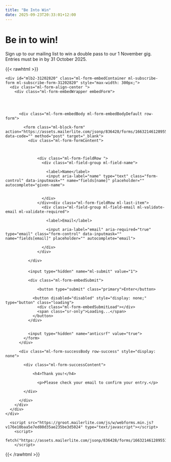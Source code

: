```yaml
---
title: "Be Into Win"
date: 2025-09-23T20:33:01+12:00
---
```

Be in to win!
=============
Sign up to our mailing list to win a double pass to our 1&nbsp;November gig. Entries must be in by 31 October&nbsp;2025.

{{< rawhtml >}}
<style type="text/css">@import url("https://assets.mlcdn.com/fonts.css?version=1758539");</style>

    <div id="mlb2-31202820" class="ml-form-embedContainer ml-subscribe-form ml-subscribe-form-31202820" style="max-width: 300px;">
      <div class="ml-form-align-center ">
        <div class="ml-form-embedWrapper embedForm">

          
          

          <div class="ml-form-embedBody ml-form-embedBodyDefault row-form">

            <form class="ml-block-form" action="https://assets.mailerlite.com/jsonp/836428/forms/166321461289551484/subscribe" data-code="" method="post" target="_blank">
              <div class="ml-form-formContent">
                

                  
                  <div class="ml-form-fieldRow ">
                    <div class="ml-field-group ml-field-name">

                      <label>Name</label>
                      <input aria-label="name" type="text" class="form-control" data-inputmask="" name="fields[name]" placeholder="" autocomplete="given-name">


                    </div>
                  </div><div class="ml-form-fieldRow ml-last-item">
                    <div class="ml-field-group ml-field-email ml-validate-email ml-validate-required">

                      <label>Email</label>

                      <input aria-label="email" aria-required="true" type="email" class="form-control" data-inputmask="" name="fields[email]" placeholder="" autocomplete="email">
      
                    </div>
                  </div>
                
              </div>


<div class="ml-form-recaptcha ml-validate-required clearfix">
                <style type="text/css">
  .ml-form-recaptcha {
    margin-bottom: 20px;
  }

.ml-form-recaptcha.ml-error iframe {
border: solid 1px #ff0000;
}

@media screen and (max-width: 480px) {
.ml-form-recaptcha {
width: 220px!important
}
.g-recaptcha {
transform: scale(0.78);
-webkit-transform: scale(0.78);
transform-origin: 0 0;
-webkit-transform-origin: 0 0;
}
}
</style>
  <script src="https://www.google.com/recaptcha/api.js"></script>
  <div class="g-recaptcha" data-sitekey="6Lf1KHQUAAAAAFNKEX1hdSWCS3mRMv4FlFaNslaD"></div>
</div>



              <input type="hidden" name="ml-submit" value="1">

              <div class="ml-form-embedSubmit">
                
                  <button type="submit" class="primary">Enter</button>
                
                <button disabled="disabled" style="display: none;" type="button" class="loading">
                  <div class="ml-form-embedSubmitLoad"></div>
                  <span class="sr-only">Loading...</span>
                </button>
              </div>

              
              <input type="hidden" name="anticsrf" value="true">
            </form>
          </div>

          <div class="ml-form-successBody row-success" style="display: none">

            <div class="ml-form-successContent">
              
                <h4>Thank you!</h4>
                
                  <p>Please check your email to confirm your entry.</p>
              
            </div>

          </div>
        </div>
      </div>
    </div>




  <script>
    function ml_webform_success_31202820() {
    try {
        window.top.location.href = 'https://www.mainlandbigband.co.nz/beintowin/thanks.hml';
      } catch (e) {
        window.location.href = 'https://www.mainlandbigband.co.nz/beintowin/thanks.hml';
      }
    }
      </script>



      <script src="https://groot.mailerlite.com/js/w/webforms.min.js?v176e10baa5e7ed80d35ae235be3d5024" type="text/javascript"></script>
        <script>
            fetch("https://assets.mailerlite.com/jsonp/836428/forms/166321461289551484/takel")
        </script>
{{< /rawhtml >}}